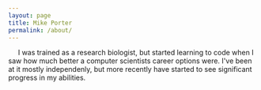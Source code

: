 ```yaml
---
layout: page
title: Mike Porter
permalink: /about/
---
```


&nbsp;&nbsp;&nbsp;&nbsp;&nbsp;I was trained as a research biologist, but started learning to code when I saw how much better a computer scientists career options were. I've been at it mostly independenly, but more recently have started to see significant progress in my abilities.
